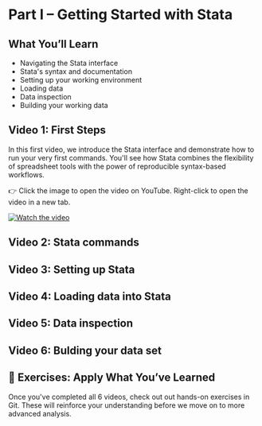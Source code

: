# Part I – Getting Started with Stata

## What You’ll Learn

- Navigating the Stata interface
- Stata's syntax and documentation
- Setting up your working environment
- Loading data
- Data inspection
- Building your working data

## Video 1: First Steps

In this first video, we introduce the Stata interface and demonstrate how to run your very first commands. You'll see how Stata combines the flexibility of spreadsheet tools with the power of reproducible syntax-based workflows.

👉 Click the image to open the video on YouTube. Right-click to open the video in a new tab.

[![Watch the video](https://img.youtube.com/vi/cbAEUV9TMmY/0.jpg)](https://www.youtube.com/watch?v=cbAEUV9TMmY)

## Video 2: Stata commands

## Video 3: Setting up Stata

## Video 4: Loading data into Stata

## Video 5: Data inspection

## Video 6: Bulding your data set

## 🧪 Exercises: Apply What You’ve Learned

Once you've completed all 6 videos, check out out hands-on exercises in Git. These will reinforce your understanding before we move on to more advanced analysis.


